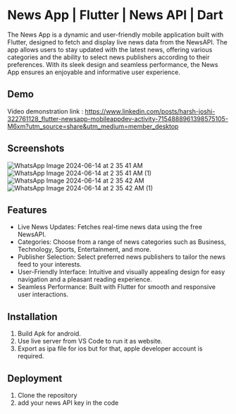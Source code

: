 
# News App | Flutter | News API | Dart

The News App is a dynamic and user-friendly mobile application built with Flutter, designed to fetch and display live news data from the NewsAPI. The app allows users to stay updated with the latest news, offering various categories and the ability to select news publishers according to their preferences. With its sleek design and seamless performance, the News App ensures an enjoyable and informative user experience.


## Demo

Video demonstration link : https://www.linkedin.com/posts/harsh-joshi-322761128_flutter-newsapp-mobileappdev-activity-7154888961398575105-M6xm?utm_source=share&utm_medium=member_desktop


## Screenshots

![WhatsApp Image 2024-06-14 at 2 35 41 AM](https://github.com/harshj200230/NewsApp/assets/92144805/eeb6a737-b960-47b3-b6fa-e9aa4f51c35c)
![WhatsApp Image 2024-06-14 at 2 35 41 AM (1)](https://github.com/harshj200230/NewsApp/assets/92144805/322d5990-55af-4bce-bbd1-cc294256f7ab)
![WhatsApp Image 2024-06-14 at 2 35 42 AM](https://github.com/harshj200230/NewsApp/assets/92144805/7c4e7dd4-5f24-4335-9f1c-c4e67c783a18)
![WhatsApp Image 2024-06-14 at 2 35 42 AM (1)](https://github.com/harshj200230/NewsApp/assets/92144805/c9845e15-29c9-451a-8084-7b745694f55a)






## Features

- Live News Updates: Fetches real-time news data using the free NewsAPI.
- Categories: Choose from a range of news categories such as Business, Technology, Sports, Entertainment, and more.
- Publisher Selection: Select preferred news publishers to tailor the news feed to your interests.
- User-Friendly Interface: Intuitive and visually appealing design for easy navigation and a pleasant reading experience.
- Seamless Performance: Built with Flutter for smooth and responsive user interactions.

## Installation

1. Build Apk for android.
2. Use live server from VS Code to run it as website.
3. Export as ipa file for ios but for that, apple developer account is required.

    
## Deployment

1. Clone the repository
2. add your news API key in the code
